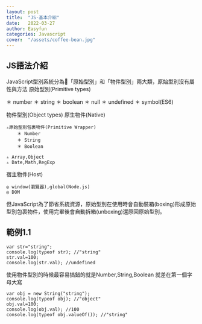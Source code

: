 ```yaml
---
layout: post
title:  "JS-基本介紹"
date:   2022-03-27
author: Easyfun
categories: Javascript
cover:  "/assets/coffee-bean.jpg"
---
```


## JS語法介紹

JavaScript型別系統分為「原始型別」和「物件型別」兩大類，原始型別沒有屬性與方法
原始型別(Primitive types)

＊ number
＊ string
＊ boolean
＊ null
＊ undefined
＊ symbol(ES6)

物件型別(Object types)
原生物件(Native)

    ▵原始型別包裹物件(Primitive Wrapper)
        ＊ Number
        ＊ String
        ＊ Boolean

    ▵ Array,Object
    ▵ Date,Math,RegExp
宿主物件(Host)

    ◎ window(瀏覽器),global(Node.js)
    ◎ DOM

但JavaScript為了節省系統資源，原始型別在使用時會自動裝箱(boxing)形成原始型別包裹物件，使用完畢後會自動拆箱(unboxing)還原回原始型別。

## 範例1.1

    var str="string";
    console.log(typeof str); //"string"
    str.val=100;
    console.log(str.val); //undefined

使用物件型別的時候最容易搞錯的就是Number,String,Boolean 就差在第一個字母大寫

    var obj = new String("string");
    console.log(typeof obj); //"object"
    obj.val=100;
    console.log(obj.val); //100
    console.log(typeof obj.valueOf()); //"string"

<script>
window.tooltips = window.tooltips || []
window.tooltips.push(['#someId', { content: "This is the text of the tooltip!" }])
window.tooltips.push(['#someOtherId', { content: "{% include tooltips/example.html %}", placement: "right" }])
</script>

